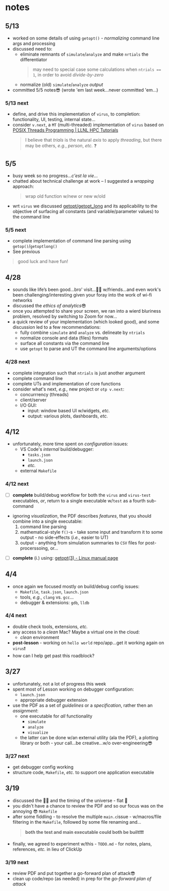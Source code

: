 # notes

## 5/13

- worked on some details of using `getopt()` - *normalizing* command line args and processing
- discussed need to:
  - eliminate remnants of  `simulate`/`analyze` and make `nrtials` the differentiator
    > may need to special case some calculations when `ntrials == 1`, in order to avoid *divide-by-zero*
  - normalize (old) `simulate`/`analyze` *output*
- committed 5/5 notes😎 (wrote 'em last week...never committed 'em...)

### 5/13 next

- define, and drive this implementation of `virus`, to completion: functionality, UI, testing, internal state...
- consider `v.next`, a `MT` (multi-threaded) implementation of `virus` based on [POSIX Threads Programming | LLNL HPC Tutorials](https://hpc-tutorials.llnl.gov/posix/)
  > I believe that *trials* is the natural *axis* to apply *threading*, but there may be others, *e.g.*, *person*, *etc.* ❓

## 5/5

- busy week so no progress…*c'est la vie*…
- chatted about technical challenge at work – I suggested a *wrapping* approach:
  > wrap old function w/new or new w/old
- wrt `virus` we discussed [getopt/getopt_long](https://www.man7.org/linux/man-pages/man3/getopt.3.html) and its applicability to the objective of surfacing all constants (and variable/parameter values) to the command line

### 5/5 next

- complete implementation of command line parsing using `getop()`/`getoptlong()`
- See previous

> good luck and have fun!

## 4/28

- sounds like life’s been good...bro' visit...🎂🎳 w/friends...and even work's been challenging/interesting given your foray into the work of wi-fi networks
- discussed the *ethics of analytics*😎
- once you attempted to share your screen, we ran into a wierd bluriness problem, resolved by switching to Zoom for now...
- a quick review of your implementation (which looked good), and some discussion led to a few recommendations:
  - fully combine `simulate` and `analyze` vs. delineate by `ntrials`
  - normalize console and data (files) formats
  - surface all constants via the command line
  - use `getopt` to parse and UT the command line arguments/options

### 4/28 next

- complete integration such that `ntrials` is just another argument
- complete command line
- complete UTs and implementation of core functions
- consider what's next, *e.g.,* new project or `otp v.next`:
  - concurrrency (threads)
  - client/server
  - I/O GUI:
    - input: window based UI w/widgets, *etc.*
    - output: various plots, dashboards, *etc.*

## 4/12

- unfortunately, more time spent on *configuration* issues:
  - VS Code's *internal* build/debugger:
    - `tasks.json`
    - `launch.json`
    - *etc.*
  - external `Makefile`

### 4/12 next

- [ ] **complete** build/debug workflow for both the `virus` and `virus-test` executables, *or*, return to a single executable w/`test` as a fourth sub-command
- ignoring *visualization*, the PDF describes *features*, that you should combine into a single executable:
  1) command line parsing
  2) mathematical-style `f()`-s - take some input and transform it to some output - no side-effects (*i.e.*, easier to UT)
  3) output - anything from simulation summaries to `CSV` files for post-procerssoing, or...

- [ ] **complete** (i.) using: [getopt(3) - Linux manual page](https://www.man7.org/linux/man-pages/man3/getopt.3.html)

## 4/4

- once again we focused mostly on build/debug config issues:
  - `Makefile`, `task.json`, `launch.json`
  - tools, *e.g.*, `clang` vs. `gcc`...
  - debugger & extensions: `gdb`, `lldb`

### 4/4 next

- double check tools, extensions, *etc.*
- any access to a *clean* Mac? Maybe a virtual one in the cloud:
  - *clean* environment
- **post-lesson** - working on `hello world` repo/app...get it working again on `virus`❗
- how can I help get past this roadblock?

## 3/27

- unfortunately, not a lot of progress this week
- spent most of Lesson working on debugger configuration:
  - `launch.json`
  - appropriate debugger extension
- use the PDF as a set of *guidelines* or a *specification*, rather then an *assignment*:
  - one executable for *all* functionality
    - `simulate`
    - `analyze`
    - `visualize`
  - the latter can be done w/an external utility (ala the PDF), a plotting library or both - your call...be creative...w/o over-engineering😎

### 3/27 next

- get debugger config working
- structure code, `Makefile`, *etc.* to support one application executable

## 3/19

- discussed the 👰🤵 and the timing of the universe - flat 🛞
- you didn't have a chance to review the PDF and so our focus was on the annoying 😎 `Makefile​`
- after some fiddling - to resolve the multiple `main.c​` issue - w/macros/file filtering in the `Makefile​`, followed by some file renaming and...
    > **both the test and main​ executable could both be built❗❗❗**
- finally, we agreed to experiment w/this - `TODO.md​` - for notes, plans, references, *etc.* in lieu of ClickUp

### 3/19 next

- review PDF and put together a go-forward plan of attack😎
- clean up code/repo (as needed) in prep for the *go-forward plan of attack*
